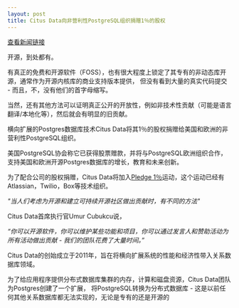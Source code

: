 ```yaml
---
layout: post
title: Citus Data向非营利性PostgreSQL组织捐赠1％的股权
---
```


[查看新闻链接](https://www.computerweekly.com/blog/Open-Source-Insider/Citus-Data-donates-1-equity-to-non-profit-PostgreSQL-orgs)

开源，到处都有。

有真正的免费和开源软件（FOSS），也有很大程度上锁定了其专有的非动态库开源，通常作为开源内核库的商业支持版本提供，
但没有看到大量的真实代码提交 - 而且，不，没有他们的首字母缩写。

当然，还有其他方法可以证明真正公开的开放性，例如非技术性贡献（可能是语言翻译/本地化等），然后就会有明显的旧贡献。

横向扩展的Postgres数据库技术Citus Data将其1％的股权捐赠给美国和欧洲的非营利性PostgreSQL组织。

美国PostgreSQL协会称它已获得股票赠款，并将与PostgreSQL欧洲组织合作，支持美国和欧洲开源Postgres数据库的增长，教育和未来创新。

为了配合公司的股权捐赠，Citus Data将加入[Pledge 1％](https://pledge1percent.org/)运动，这个运动已经有Atlassian，Twilio，Box等技术组织。

*"当人们考虑为开源和建立可持续开源社区做出贡献时，有不同的方法"*

Citus Data首席执行官Umur Cubukcu说，

*“你可以开源软件，你可以维护某些功能和项目，你可以通过发言人和赞助活动为所有活动做出贡献 - 我们的团队花费了大量时间。”*



Citus Data的创始成立于2011年，旨在将横向扩展系统的性能和经济性带入关系数据库领域。

为了给应用程序提供分布式数据库集群的内存，计算和磁盘资源，Citus Data团队为Postgres创建了一个扩展，
将PostgreSQL转换为分布式数据库 - 这是以前任何其他关系数据库都无法实现的，无论是专有的还是开源的
